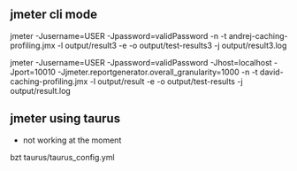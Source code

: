 ## jmeter cli mode

jmeter -Jusername=USER -Jpassword=validPassword -n -t andrej-caching-profiling.jmx -l output/result3 -e -o output/test-results3 -j output/result3.log 

jmeter -Jusername=USER -Jpassword=validPassword -Jhost=localhost -Jport=10010 -Jjmeter.reportgenerator.overall_granularity=1000 -n -t david-caching-profiling.jmx -l output/result -e -o output/test-results -j output/result.log 

## jmeter using taurus

* not working at the moment

bzt taurus/taurus_config.yml
